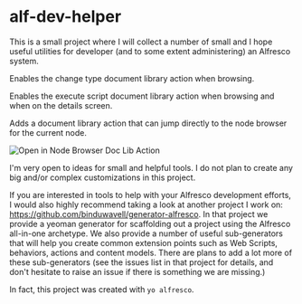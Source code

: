 # alf-dev-helper

This is a small project where I will collect a number of small and I hope useful utilities for developer (and to some extent administering) an Alfresco system.

Enables the change type document library action when browsing.

Enables the execute script document library action when browsing and when on the details screen.

Adds a document library action that can jump directly to the node browser for the current node.

![Open in Node Browser Doc Lib Action](https://cloud.githubusercontent.com/assets/115754/20243553/d2524d00-a91a-11e6-881a-7d6da94a3412.png)

I'm very open to ideas for small and helpful tools. I do not plan to create any big and/or complex customizations in this project.

If you are interested in tools to help with your Alfresco development efforts, I would also highly recommend taking a look at another project I work on: https://github.com/binduwavell/generator-alfresco. In that project we provide a yeoman generator for scaffolding out a project using the Alfresco all-in-one archetype. We also provide a number of useful sub-generators that will help you create common extension points such as Web Scripts, behaviors, actions and content models. There are plans to add a lot more of these sub-generators (see the issues list in that project for details, and don't hesitate to raise an issue if there is something we are missing.)

In fact, this project was created with `yo alfresco`.
